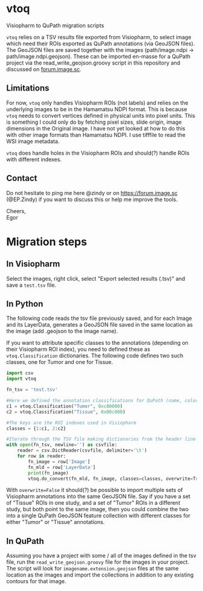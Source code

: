 # vtoq
Visiopharm to QuPath migration scripts

`vtoq` relies on a TSV results file exported from Visiopharm, to select image which need their ROIs exported as QuPath annotations (via GeoJSON files). The GeoJSON files are saved together with the images (path/image.ndpi -> path/image.ndpi.geojson). These can be imported en-masse for a QuPath project via the read_write_geojson.groovy script in this repository and discussed on [forum.image.sc](https://forum.image.sc/t/issue-with-accented-names-with-my-annotations-geojson-import-export-script-attached).

## Limitations
For now, `vtoq` only handles Visiopharm ROIs (not labels) and relies on the underlying images to be in the Hamamatsu NDPI format. This is because `vtoq` needs to convert vertices defined in physical units into pixel units. This is something I could only do by fetching pixel sizes, slide origin, image dimensions in the Original image. I have not yet looked at how to do this with other image formats than Hamamatsu NDPI. I use tifffile to read the WSI image metadata.

`vtoq` does handle holes in the Visiopharm ROIs and should(?) handle ROIs with different indexes.

## Contact
Do not hesitate to ping me here @zindy or on https://forum.image.sc (@EP.Zindy) if you want to discuss this or help me improve the tools.

Cheers,\
Egor

# Migration steps
## In Visiopharm
Select the images, right click, select "Export selected results (.tsv)" and save a `test.tsv` file.

## In Python

The following code reads the tsv file previously saved, and for each Image and its LayerData, generates a GeoJSON file saved in the same location as the image (add .geojson to the image name).

If you want to attribute specific classes to the annotations (depending on their Visiopharm ROI index), you need to defined these as `vtoq.Classification` dictionaries. The following code defines two such classes, one for Tumor and one for Tissue.

```python
import csv
import vtoq

fn_tsv = 'test.tsv'

#Here we defined the annotation classifications for QuPath (name, color as 6 bytes RGB hex value)
c1 = vtoq.Classification("Tumor", 0xc80000)
c2 = vtoq.Classification("Tissue", 0x00c800)

#The keys are the ROI indexes used in Visiopharm
classes = {1:c1, 2:c2}

#Iterate through the TSV file making dictionaries from the header line
with open(fn_tsv, newline='') as csvfile:
    reader = csv.DictReader(csvfile, delimiter='\t')
    for row in reader:
        fn_image = row['Image']
        fn_mld = row['LayerData']
        print(fn_image)
        vtoq.do_convert(fn_mld, fn_image, classes=classes, overwrite=True)

```

With `overwrite=False` it should(?) be possible to import multiple sets of Visiopharm annotations into the same GeoJSON file. Say if you have a set of "Tissue" ROIs in one study, and a set of "Tumor" ROIs in a different study, but both point to the same image, then you could combine the two into a single QuPath GeoJSON feature collection with different classes for either "Tumor" or "Tissue" annotations.

## In QuPath
Assuming you have a project with some / all of the images defined in the tsv file, run the `read_write_geojson.groovy` file for the images in your project. The script will look for `imagename.extension.geojson` files at the same location as the images and import the collections in addition to any existing contours for that image.
